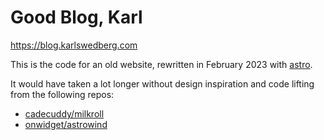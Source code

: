 # Good Blog, Karl

https://blog.karlswedberg.com

This is the code for an old website, rewritten in February 2023 with [astro](https://astro.build/).

It would have taken a lot longer without design inspiration and code lifting from the following repos:

* [cadecuddy/milkroll](https://github.com/cadecuddy/milkroll)
* [onwidget/astrowind](https://github.com/onwidget/astrowind/)
